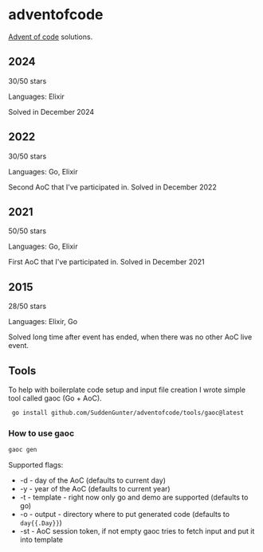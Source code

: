 # adventofcode

[Advent of code](https://adventofcode.com/) solutions.

## 2024

30/50 stars

Languages: Elixir

Solved in December 2024

## 2022

30/50 stars

Languages: Go, Elixir

Second AoC that I've participated in. Solved in December 2022

## 2021

50/50 stars

Languages: Go, Elixir

First AoC that I've participated in. Solved in December 2021

## 2015

28/50 stars

Languages: Elixir, Go

Solved long time after event has ended, when there was no other AoC live event.

## Tools

To help with boilerplate code setup and input file creation I wrote simple tool called gaoc (Go + AoC).

```sh
 go install github.com/SuddenGunter/adventofcode/tools/gaoc@latest
```

### How to use gaoc

```sh
gaoc gen
```

Supported flags:
- -d - day of the AoC (defaults to current day)
- -y - year of the AoC (defaults to current year)
- -t - template - right now only go and demo are supported (defaults to go)
- -o - output - directory where to put generated code (defaults to `day{{.Day}}`)
- -st - AoC session token, if not empty gaoc tries to fetch input and put it into template

